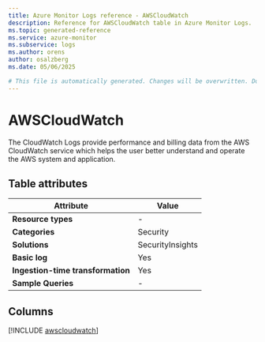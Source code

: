 ```yaml
---
title: Azure Monitor Logs reference - AWSCloudWatch
description: Reference for AWSCloudWatch table in Azure Monitor Logs.
ms.topic: generated-reference
ms.service: azure-monitor
ms.subservice: logs
ms.author: orens
author: osalzberg
ms.date: 05/06/2025

# This file is automatically generated. Changes will be overwritten. Do not change this file directly.
---
```


# AWSCloudWatch

The CloudWatch Logs provide performance and billing data from the AWS CloudWatch service which helps the user better understand and operate the AWS system and application.


## Table attributes

|Attribute|Value|
|---|---|
|**Resource types**|-|
|**Categories**|Security|
|**Solutions**| SecurityInsights|
|**Basic log**|Yes|
|**Ingestion-time transformation**|Yes|
|**Sample Queries**|-|



## Columns
  
[!INCLUDE [awscloudwatch](~/reusable-content/ce-skilling/azure/includes/azure-monitor/reference/tables/awscloudwatch-include.md)]
